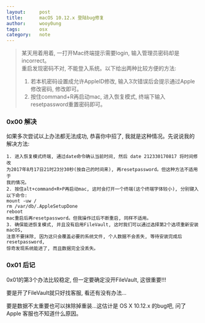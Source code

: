```yaml
---
layout:     post
title:      macOS 10.12.x 登陆bug修复
author:     wooy0ung
tags: 		osx
category:  	note
---
```



>某天用着用着, 一打开Mac终端提示需要login, 输入管理员密码却是incorrect。  
>重启发现密码不对, 不能登入系统。以下给出两种比较方便的方法:  
>1. 若本机密码设置成允许AppleID修改, 输入3次错误后会提示通过Apple修改密码, 修改即可。  
>2. 按住command+R再启动mac, 进入恢复模式, 终端下输入resetpassword重置密码即可。  
<!-- more -->


### 0x00 解决

如果多次尝试以上办法都无法成功, 恭喜你中招了, 我就是这种情况。先说说我的解决方法:

```
1. 进入恢复模式终端, 通过date命令确认当前时间, 然后 date 212330170817 将时间修改
为2017年8月17日21时23分30秒(按自己的时间来), 再resetpassword。但这种方法不适用于
我的情况。
2. 按住alt+command+R+P再启动mac, 这时会打开一个终端(这个终端字体较小), 分别键入以下命令:
mount -uw /
rm /var/db/.AppleSetupDone
reboot
mac重启后再resetpassword。但我操作过后不断重启, 同样不适用。
3. 确保能进恢复模式, 并且没有启用FileVault, 这时我们可以通过选择第2个选项重新安装macOS, 
注意不要抹除, 因为这只会覆盖必要的系统文件, 个人数据不会丢失, 等待安装完成后resetpassword,
惊奇发现系统能进了, 而且数据完全没丢失。
```

### 0x01 后记

0x01的第3个办法比较稳定, 但一定要确定没开FileVault, 这很重要!!! 

要是开了FileVault就只好找客服, 看还有没有办法...

要是数据不太重要也可以抹除掉重装...这估计是 OS X 10.12.x 的bug吧, 问了 Apple 客服也不知道什么原因。
